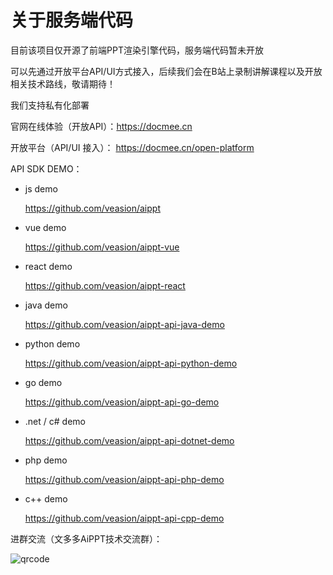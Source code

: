 # 关于服务端代码

目前该项目仅开源了前端PPT渲染引擎代码，服务端代码暂未开放

可以先通过开放平台API/UI方式接入，后续我们会在B站上录制讲解课程以及开放相关技术路线，敬请期待！



我们支持私有化部署

官网在线体验（开放API）：https://docmee.cn

开放平台（API/UI 接入）： https://docmee.cn/open-platform



API SDK DEMO：

* js demo

  https://github.com/veasion/aippt

* vue demo

  https://github.com/veasion/aippt-vue

* react demo

  https://github.com/veasion/aippt-react

* java demo

  https://github.com/veasion/aippt-api-java-demo

* python demo

  https://github.com/veasion/aippt-api-python-demo

* go demo

  https://github.com/veasion/aippt-api-go-demo

* .net / c# demo

  https://github.com/veasion/aippt-api-dotnet-demo

* php demo

  https://github.com/veasion/aippt-api-php-demo

* c++ demo

  https://github.com/veasion/aippt-api-cpp-demo



进群交流（文多多AiPPT技术交流群）：

![qrcode](https://metasign-public.oss-cn-shanghai.aliyuncs.com/github/contact_me_qr.png)
